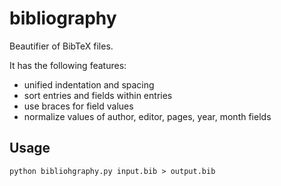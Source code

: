 # bibliography
Beautifier of BibTeX files.

It has the following features:

* unified indentation and spacing
* sort entries and fields within entries
* use braces for field values
* normalize values of author, editor, pages, year, month fields

Usage
-----
```
python bibliohgraphy.py input.bib > output.bib
```
